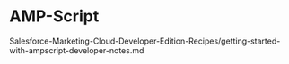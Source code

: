 # AMP-Script
Salesforce-Marketing-Cloud-Developer-Edition-Recipes/getting-started-with-ampscript-developer-notes.md
